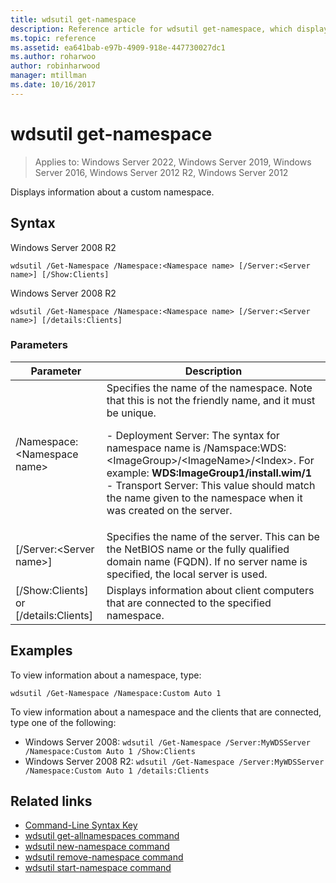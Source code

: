 ```yaml
---
title: wdsutil get-namespace
description: Reference article for wdsutil get-namespace, which displays information about a custom namespace.
ms.topic: reference
ms.assetid: ea641bab-e97b-4909-918e-447730027dc1
ms.author: roharwoo
author: robinharwood
manager: mtillman
ms.date: 10/16/2017
---
```


# wdsutil get-namespace

>Applies to: Windows Server 2022, Windows Server 2019, Windows Server 2016, Windows Server 2012 R2, Windows Server 2012

Displays information about a custom namespace.

## Syntax

Windows Server 2008 R2

```
wdsutil /Get-Namespace /Namespace:<Namespace name> [/Server:<Server name>] [/Show:Clients]
```

Windows Server 2008 R2

```
wdsutil /Get-Namespace /Namespace:<Namespace name> [/Server:<Server name>] [/details:Clients]
```

### Parameters

|               Parameter               |                                                                                                                                                                                         Description                                                                                                                                                                                          |
|---------------------------------------|----------------------------------------------------------------------------------------------------------------------------------------------------------------------------------------------------------------------------------------------------------------------------------------------------------------------------------------------------------------------------------------------|
|      /Namespace:\<Namespace name\>      | Specifies the name of the namespace. Note that this is not the friendly name, and it must be unique.<p>-   Deployment Server: The syntax for namespace name is /Namspace:WDS:\<ImageGroup\>/\<ImageName\>/\<Index\>. For example: **WDS:ImageGroup1/install.wim/1**<br />-   Transport Server: This value should match the name given to the namespace when it was created on the server. |
|        [/Server:\<Server name\>]        |                                                                                                             Specifies the name of the server. This can be the NetBIOS name or the fully qualified domain name (FQDN). If no server name is specified, the local server is used.                                                                                                              |
| [/Show:Clients] or [/details:Clients] |                                                                                                                                                  Displays information about client computers that are connected to the specified namespace.                                                                                                                                                  |


## Examples

To view information about a namespace, type:

```
wdsutil /Get-Namespace /Namespace:Custom Auto 1
```

To view information about a namespace and the clients that are connected, type one of the following:
- Windows Server 2008: `wdsutil /Get-Namespace /Server:MyWDSServer /Namespace:Custom Auto 1 /Show:Clients`
- Windows Server 2008 R2: `wdsutil /Get-Namespace /Server:MyWDSServer /Namespace:Custom Auto 1 /details:Clients`

## Related links

- [Command-Line Syntax Key](command-line-syntax-key.md)
- [wdsutil get-allnamespaces command](wdsutil-get-allnamespaces.md)
- [wdsutil new-namespace command](wdsutil-new-namespace.md)
- [wdsutil remove-namespace command](wdsutil-remove-namespace.md)
- [wdsutil start-namespace command](wdsutil-start-namespace.md)
